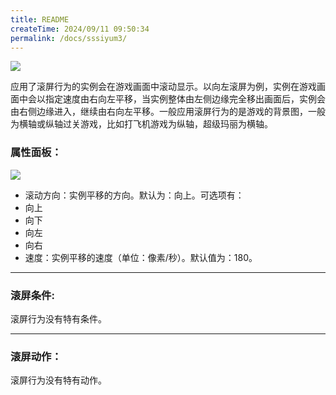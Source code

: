 ```yaml
---
title: README
createTime: 2024/09/11 09:50:34
permalink: /docs/sssiyum3/
---
```

![](564c2a66f2961.png)

应用了滚屏行为的实例会在游戏画面中滚动显示。以向左滚屏为例，实例在游戏画面中会以指定速度由右向左平移，当实例整体由左侧边缘完全移出画面后，实例会由右侧边缘进入，继续由右向左平移。一般应用滚屏行为的是游戏的背景图，一般为横轴或纵轴过关游戏，比如打飞机游戏为纵轴，超级玛丽为横轴。

### 属性面板：
![](56331047bee61.png)
- 滚动方向：实例平移的方向。默认为：向上。可选项有：
 - 向上
 - 向下
 - 向左
 - 向右
- 速度：实例平移的速度（单位：像素/秒）。默认值为：180。

------------

### 滚屏条件:
滚屏行为没有特有条件。

------------

### 滚屏动作：
滚屏行为没有特有动作。